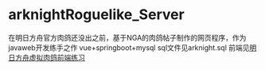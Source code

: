 # arknightRoguelike_Server
在明日方舟官方肉鸽还没出之前，基于NGA的肉鸽帖子制作的网页程序，作为javaweb开发练手之作
vue+springboot+mysql
sql文件见arknight.sql
前端见[明日方舟虚拟肉鸽前端练习](https://github.com/BRSblackshoot/arknightRoguelike-vue)
